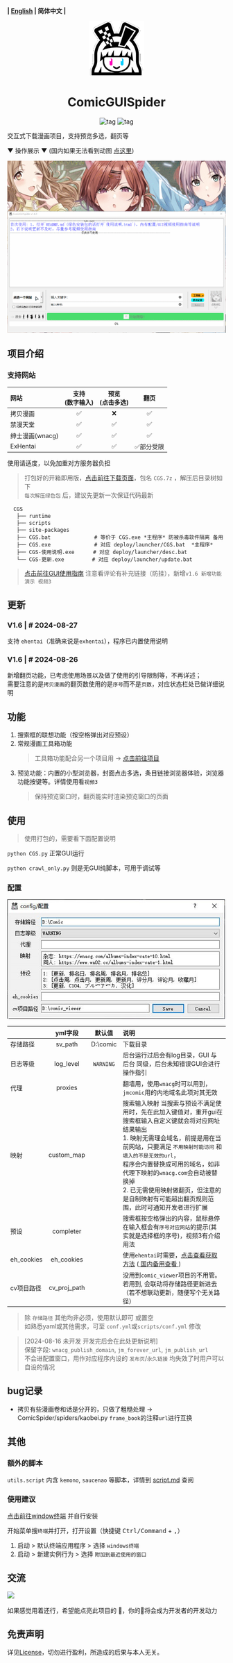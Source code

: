 **| [English](README_en.md) | 简体中文 |**

<div align="center">
  <a href="https://github.com/jasoneri/ComicSpider" target="_blank">
    <img src="assets/icon.png" alt="logo">
  </a>
  <h1 id="koishi">ComicGUISpider</h1>
  <img src="https://img.shields.io/badge/Python-3.12%2B-brightgreen.svg?style=social" alt="tag">
  <img src="https://img.shields.io/badge/Mode-GUI+Scrapy-blue.svg?colorA=abcdef" alt="tag">
</div>

交互式下载漫画项目，支持预览多选，翻页等

▼ 操作展示 ▼ (国内如果无法看到动图 [点这里](https://cdn.jsdmirror.com/gh/jasoneri/imgur@main/CGS/preview-usage.gif))

![](https://raw.githubusercontent.com/jasoneri/imgur/main/CGS/preview-usage.gif)

## 项目介绍

### 支持网站

| 网站          | 支持<br>(数字输入) | 预览<br/>(点击多选) |  翻页   |
|:------------|:------------:|:-------------:|:-----:|
| 拷贝漫画        |      ✅       |       ❌       |   ✅   |
| 禁漫天堂        |      ✅       |       ✅       |   ✅   |
| 绅士漫画(wnacg) |      ✅       |       ✅       |   ✅   |
| ExHentai    |      ✅       |       ✅       | ✅部分受限 |

使用请适度，以免加重对方服务器负担

> 打包好的开箱即用版，[点击前往下载页面](https://github.com/jasoneri/ComicGUISpider/releases)，包名 `CGS.7z`
> ，解压后目录树如下 <br>
> `每次解压绿色包` 后，建议先更新一次保证代码最新 <br>

```shell
  CGS
   ├── runtime
   ├── scripts
   ├── site-packages
   ├── CGS.bat              # 等价于 CGS.exe *主程序* 防被杀毒软件隔离 备用
   ├── CGS.exe              # 对应 deploy/launcher/CGS.bat  *主程序*
   ├── CGS-使用说明.exe      # 对应 deploy/launcher/desc.bat
   └── CGS-更新.exe         # 对应 deploy/launcher/update.bat
```

> [点击前往GUI使用指南](https://www.veed.io/view/zh-CN/688ae765-2bfb-4deb-9495-32b24a273373?panel=comments)
> 注意看评论有补充链接（防挂），新增`v1.6 新增功能演示 视频3`

## 更新

### V1.6 | # 2024-08-27

支持 `ehentai`（准确来说是`exhentai`），程序已内置使用说明

### V1.6 | # 2024-08-26

新增翻页功能，已考虑使用场景以及做了使用的引导限制等，不再详述；<br>
需要注意的是`拷贝漫画`的翻页数使用的是`序号`而不是`页数`，对应状态栏处已做详细说明

## 功能

1. 搜索框的联想功能（按空格弹出对应预设）
2. 常规漫画工具箱功能
   > 工具箱功能配合另一个项目用 -> [点击前往项目](https://github.com/jasoneri/comic_viewer)
3. 预览功能：内置的小型浏览器，封面点击多选，条目链接浏览器体验，浏览器功能按键等。详情使用看`视频3`
   > 保持预览窗口时，翻页能实时渲染预览窗口的页面

## 使用

> 使用打包的，需要看下面配置说明

`python CGS.py` 正常GUI运行

`python crawl_only.py` 则是无GUI纯脚本，可用于调试等

### 配置

![](assets/conf_usage.jpg)

|            |    yml字段     |    默认值    | 说明                                                                                                                                                                                                                  |
|:-----------|:------------:|:---------:|:--------------------------------------------------------------------------------------------------------------------------------------------------------------------------------------------------------------------|
| 存储路径       |   sv_path    | D:\comic  | 下载目录                                                                                                                                                                                                                |
| 日志等级       |  log_level   | `WARNING` | 后台运行过后会有log目录，GUI 与 后台 同级，后台未知错误GUI会进行操作指引                                                                                                                                                                          |
| 代理         |   proxies    |           | 翻墙用，使用`wnacg`时可以用到，`jmcomic`用的内地域名此项对其无效                                                                                                                                                                            |
| 映射         |  custom_map  |           | 搜索输入映射 当搜索与预设不满足使用时，先在此加入键值对，重开gui在搜索框输入自定义键就会将对应网址结果输出<br/>1. 映射无需理会域名，前提是用在当前网站，只要满足 `不用映射时能访问` 和 `填入的不是无效的url`，<br/>程序会内置替换成可用的域名，如非代理下映射的`wnacg.com`会自动被替换掉<br/>2. 已无需使用映射做翻页，但注意的是自制映射有可能超出翻页规则范围，此时可通知开发者进行扩展 |
| 预设         |  completer   |           | 搜索框按<kbd>空格</kbd>弹出的内容，鼠标悬停在输入框会有`序号对应网站`的提示(其实就是选择框的序号)，视频3有介绍用法                                                                                                                                                   |
| eh_cookies |  eh_cookies  |           | 使用`ehentai`时需要，[点击查看获取方法](https://raw.githubusercontent.com/jasoneri/imgur/main/CGS/ehentai_get_cookies.gif)  ([ 国内备用查看 ](https://cdn.jsdmirror.com/gh/jasoneri/imgur@main/CGS/ehentai_get_cookies.gif))            |
| cv项目路径     | cv_proj_path |           | 没用到`comic_viewer`项目的不用管。若用到, 会联动将存储路径更新进去（若不想联动更新，随便写个无关路径）                                                                                                                                                         |

> 除 `存储路径` 其他均非必须，使用默认即可 或置空 <br>
> 如熟悉yaml或其他需求，可至 `conf.yml`或`scripts/conf.yml` 修改

> [2024-08-16 未开发 开发完后会在此处更新说明]<br>
> 保留字段: `wnacg_publish_domain`, `jm_forever_url`, `jm_publish_url`<br>
> 不会进配置窗口，用作对应程序内设的 `发布页`/`永久链接` 均失效了时用户可以自设的情况

## bug记录

+ 拷贝有些漫画卷和话是分开的，只做了粗糙处理 -> ComicSpider/spiders/kaobei.py `frame_book`的注释`url`进行互换

## 其他

### 额外的脚本

`utils.script` 内含 `kemono`, `saucenao` 等脚本，详情到 [script.md](utils/script/script.md) 查阅

### 使用建议

[点击前往window终端](https://apps.microsoft.com/detail/9N0DX20HK701?launch=true&mode=full&hl=zh-cn&gl=cn&ocid=bingwebsearch)
并自行安装

开始菜单搜`终端`并打开，打开设置（快捷键 <kbd>Ctrl/Command</kbd> + <kbd>,</kbd>）<br>

1. 启动 > 默认终端应用程序 > 选择 `windows终端`<br>
2. 启动 > 新建实例行为 > 选择 `附加到最近使用的窗口`

## 交流

![](https://img.shields.io/badge/QQ群-437774506-blue.svg?colorA=abcopq)

如果感觉用着还行，希望能点亮此项目的 🌟，你的🌟将会成为开发者的开发动力

## 免责声明

详见[License](LICENSE)，切勿进行盈利，所造成的后果与本人无关。
